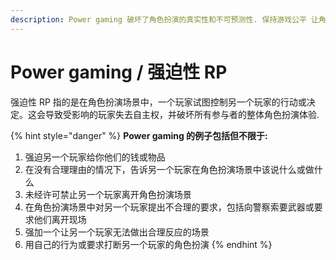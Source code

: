 ```yaml
---
description: Power gaming 破坏了角色扮演的真实性和不可预测性. 保持游戏公平 让角色扮演自然展开, 对沉浸式体验至关重要.
---
```


# Power gaming / 强迫性 RP

强迫性 RP 指的是在角色扮演场景中，一个玩家试图控制另一个玩家的行动或决定。这会导致受影响的玩家失去自主权，并破坏所有参与者的整体角色扮演体验.

{% hint style="danger" %}
**Power gaming 的例子包括但不限于:**

1. 强迫另一个玩家给你他们的钱或物品
2. 在没有合理理由的情况下，告诉另一个玩家在角色扮演场景中该说什么或做什么
3. 未经许可禁止另一个玩家离开角色扮演场景
4. 在角色扮演场景中对另一个玩家提出不合理的要求，包括向警察索要武器或要求他们离开现场
5. 强加一个让另一个玩家无法做出合理反应的场景
6. 用自己的行为或要求打断另一个玩家的角色扮演
{% endhint %}
